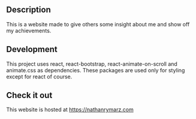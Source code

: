 ## Description
This is a website made to give others some insight about me and show off my achievements.

## Development
This project uses react, react-bootstrap, react-animate-on-scroll and animate.css as dependencies. These packages are used only for styling except for react of course.

## Check it out
This website is hosted at https://nathanrymarz.com

